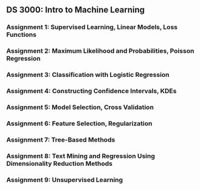 ## DS 3000: Intro to Machine Learning
### Assignment 1: Supervised Learning, Linear Models, Loss Functions
### Assignment 2: Maximum Likelihood and Probabilities, Poisson Regression
### Assignment 3: Classification with Logistic Regression
### Assignment 4: Constructing Confidence Intervals, KDEs
### Assignment 5: Model Selection, Cross Validation
### Assignment 6: Feature Selection, Regularization
### Assignment 7: Tree-Based Methods
### Assignment 8: Text Mining and Regression Using Dimensionality Reduction Methods
### Assignment 9: Unsupervised Learning
